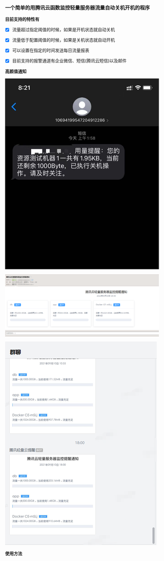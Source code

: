 ### 一个简单的用腾讯云函数监控轻量服务器流量自动关机开机的程序

**目前支持的特性有**

- [x] 流量超过指定阈值的时候，如果是开机状态就自动关机
- [x] 流量低于配置阈值的时候，如果是关机状态就自动开机 
- [x] 可以设置在指定的时间发送每日流量报表
- [x] 目前支持的报警通道有企业微信、短信(腾讯云短信)以及邮件


**高颜值通知**

![短信通知](./images/sms.jpg)

![邮箱通知](./images/email.png)

![企业微信通知](./images/qiyeweixin.png)

**使用方法**






